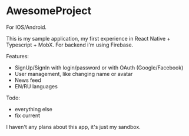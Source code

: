 # AwesomeProject

For IOS/Android.

This is my sample application, my first experience in React Native + Typescript + MobX. For backend i'm using Firebase.

Features:
- SignUp/SignIn with login/password or with OAuth (Google/Facebook)
- User management, like changing name or avatar
- News feed
- EN/RU languages

Todo:
- everything else
- fix current

I haven't any plans about this app, it's just my sandbox.
